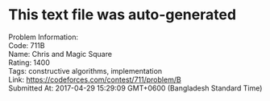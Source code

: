 # This text file was auto-generated  
  
Problem Information:  
Code: 711B  
Name: Chris and Magic Square  
Rating: 1400  
Tags: constructive algorithms, implementation  
Link: https://codeforces.com/contest/711/problem/B  
Submitted At: 2017-04-29 15:29:09 GMT+0600 (Bangladesh Standard Time)  
